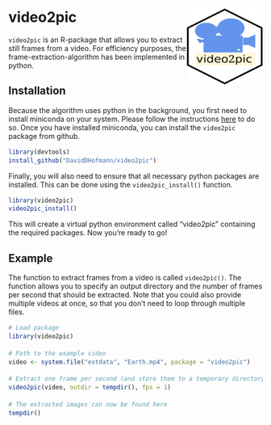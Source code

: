 
# video2pic <img src="man/figures/video2pic.png" align="right" width="150" height="150"/>

`video2pic` is an R-package that allows you to extract still frames from
a video. For efficiency purposes, the frame-extraction-algorithm has
been implemented in python.

## Installation

Because the algorithm uses python in the background, you first need to
install miniconda on your system. Please follow the instructions
[here](https://docs.conda.io/en/latest/miniconda.html) to do so. Once
you have installed miniconda, you can install the `video2pic` package
from github.

``` r
library(devtools)
install_github("DavidDHofmann/video2pic")
```

Finally, you will also need to ensure that all necessary python packages
are installed. This can be done using the `video2pic_install()`
function.

``` r
library(video2pic)
video2pic_install()
```

This will create a virtual python environment called “video2pic”
containing the required packages. Now you’re ready to go!

## Example

The function to extract frames from a video is called `video2pic()`. The
function allows you to specify an output directory and the number of
frames per second that should be extracted. Note that you could also
provide multiple videos at once, so that you don’t need to loop through
multiple files.

``` r
# Load package
library(video2pic)

# Path to the example video
video <- system.file("extdata", "Earth.mp4", package = "video2pic")

# Extract one frame per second (and store them to a temporary directory)
video2pic(video, outdir = tempdir(), fps = 1)

# The extracted images can now be found here
tempdir()
```
